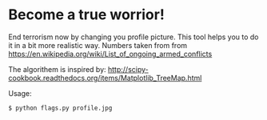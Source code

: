 # Become a true worrior!

End terrorism now by changing you profile picture. This tool helps you to do it in a bit more realistic way. Numbers taken from 
from https://en.wikipedia.org/wiki/List_of_ongoing_armed_conflicts 

The algorithem is inspired by: http://scipy-cookbook.readthedocs.org/items/Matplotlib_TreeMap.html

Usage:

    $ python flags.py profile.jpg
